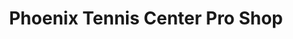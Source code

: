 ---
title: "Phoenix Tennis Center Pro Shop"
url: /phoenix/phoenix-tennis-center-pro-shop/
shop: Sport
---